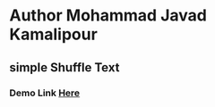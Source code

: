 # Author Mohammad Javad Kamalipour
## simple Shuffle Text
### Demo Link [Here](https://mamadkamalipour.github.io/shuffle-text-demo/)